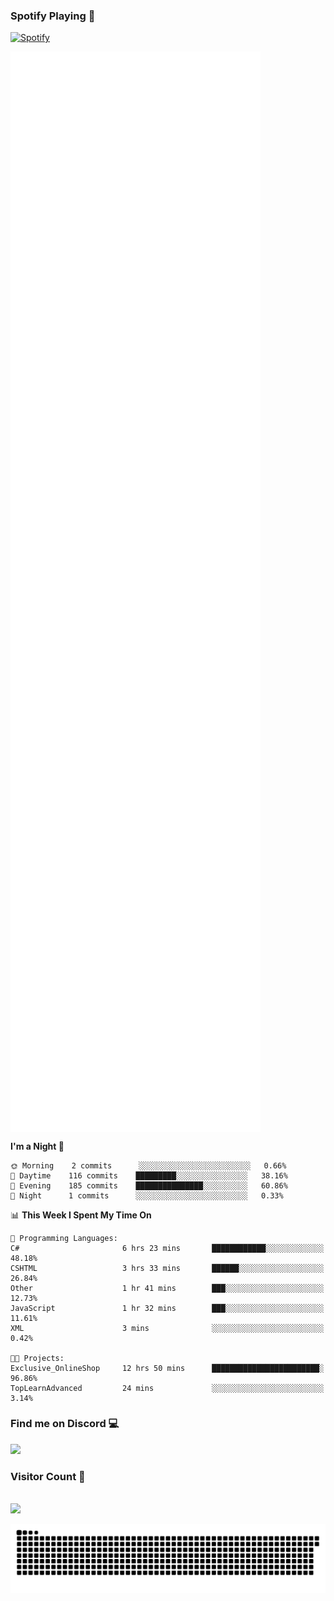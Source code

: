 ### Spotify Playing 🎵
[![Spotify](https://spotify-livestats-callme-milad.vercel.app/api/spotify)](https://open.spotify.com/user/314mrt6dxn5cqoxklh3thbwlr6by)

<img align="center" src="/github-metrics.svg" alt="Metrics" width="400">

<!--START_SECTION:waka-->
**I'm a Night 🦉** 

```text
🌞 Morning    2 commits      ░░░░░░░░░░░░░░░░░░░░░░░░░   0.66% 
🌆 Daytime    116 commits    █████████░░░░░░░░░░░░░░░░   38.16% 
🌃 Evening    185 commits    ███████████████░░░░░░░░░░   60.86% 
🌙 Night      1 commits      ░░░░░░░░░░░░░░░░░░░░░░░░░   0.33%

```


📊 **This Week I Spent My Time On** 

```text
💬 Programming Languages: 
C#                       6 hrs 23 mins       ████████████░░░░░░░░░░░░░   48.18% 
CSHTML                   3 hrs 33 mins       ██████░░░░░░░░░░░░░░░░░░░   26.84% 
Other                    1 hr 41 mins        ███░░░░░░░░░░░░░░░░░░░░░░   12.73% 
JavaScript               1 hr 32 mins        ███░░░░░░░░░░░░░░░░░░░░░░   11.61% 
XML                      3 mins              ░░░░░░░░░░░░░░░░░░░░░░░░░   0.42%

🐱‍💻 Projects: 
Exclusive_OnlineShop     12 hrs 50 mins      ████████████████████████░   96.86% 
TopLearnAdvanced         24 mins             ░░░░░░░░░░░░░░░░░░░░░░░░░   3.14%

```


<!--END_SECTION:waka-->

### Find me on Discord 💻
<a href="https://discord.gg/pQVcABAxAy" rel="nofollow"> 
  <img src="https://discord.c99.nl/widget/theme-2/977957889358573609.png" data-canonical-src="https://discord.c99.nl/widget/theme-2/977957889358573609.png" style="max-width: 100%;"></a>

### Visitor Count 🔢
<p align="left"> 
  <br>
  <img src="https://profile-counter.glitch.me/callme-devil/count.svg" />
</p>

<img src="https://github.com/callme-devil/callme-devil/blob/output/github-contribution-grid-snake.svg" alt="snake" style="max-width: 100%;">
